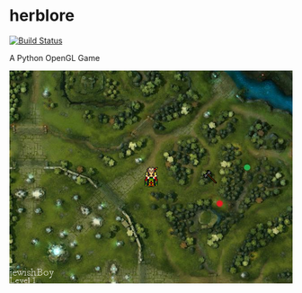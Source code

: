 herblore
========
[![Build Status](https://drone.io/github.com/shrimpboyho/herblore/status.png)](https://drone.io/github.com/shrimpboyho/herblore/latest)

A Python OpenGL Game

![A screenshot](screenshot.PNG)
